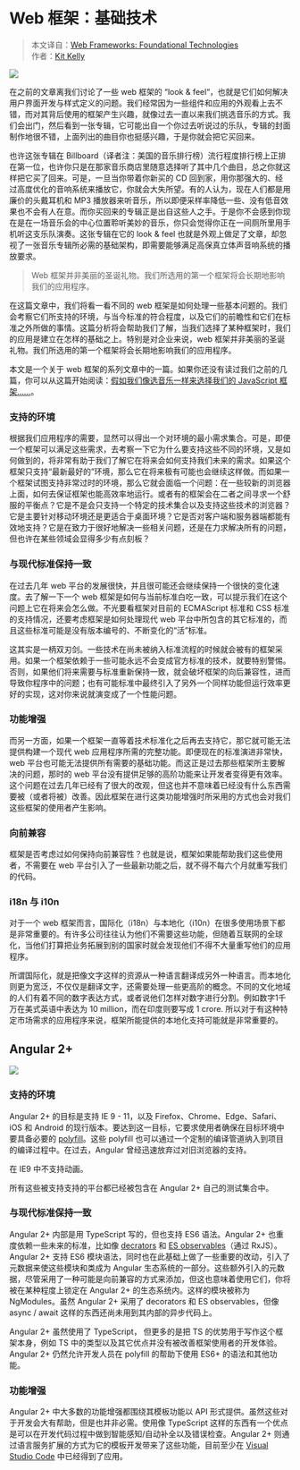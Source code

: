 # Web 框架：基础技术

> 本文译自：[Web Frameworks: 
Foundational Technologies](https://www.sitepen.com/blog/2017/07/06/web-frameworksfoundational-technologies/)  
作者：[Kit Kelly](https://www.sitepen.com/blog/author/kkelly/)

![](https://www.sitepen.com/blog/wp-content/uploads/2017/06/blog-7.jpg)

在之前的文章离我们讨论了一些 web 框架的 “look & feel“，也就是它们如何解决用户界面开发与样式定义的问题。我们经常因为一些组件和应用的外观看上去不错，而对其背后使用的框架产生兴趣，就像过去一直以来我们挑选音乐的方式。我们会出门，然后看到一张专辑，它可能出自一个你过去听说过的乐队，专辑的封面制作地很不错，上面列出的曲目你也挺感兴趣，于是你就会把它买回来。

也许这张专辑在 Billboard（译者注：美国的音乐排行榜）流行程度排行榜上正排在第一位，也许你只是在那家音乐商店里随意选择听了其中几个曲目，总之你就这样把它买了回来。可是，一旦当你带着你新买的 CD 回到家，用你那强大的、经过高度优化的音响系统来播放它，你就会大失所望。有的人认为，现在人们都是用廉价的头戴耳机和 MP3 播放器来听音乐，所以即便采样率降低一些、没有低音效果也不会有人在意。而你买回来的专辑正是出自这些人之手。于是你不会感到你现在是在一场音乐会的中心位置聆听美妙的音乐，你只会觉得你正在一间厕所里用手机听这支乐队演奏。这张专辑在它的 look & feel 也就是外观上做足了文章，却忽视了一张音乐专辑所必需的基础架构，即需要能够满足高保真立体声音响系统的播放要求。

> Web 框架并非美丽的圣诞礼物。我们所选用的第一个框架将会长期地影响我们的应用程序。

在这篇文章中，我们将看一看不同的 web 框架是如何处理一些基本问题的。我们会考察它们所支持的环境，与当今标准的符合程度，以及它们的前瞻性和它们在标准之外所做的事情。这篇分析将会帮助我们了解，当我们选择了某种框架时，我们的应用是建立在怎样的基础之上。特别是对企业来说，web 框架并非美丽的圣诞礼物。我们所选用的第一个框架将会长期地影响我们的应用程序。

本文是一个关于 web 框架的系列文章中的一篇。如果你还没有读过我们之前的几篇，你可以从这篇开始阅读：[假如我们像选音乐一样来选择我们的 JavaScript 框架……](https://www.sitepen.com/blog/2017/06/13/if-we-chose-our-javascript-framework-like-we-chose-our-music/)。

### 支持的环境
根据我们应用程序的需要，显然可以得出一个对环境的最小需求集合。可是，即便一个框架可以满足这些需求，去考察一下它为什么要支持这些不同的环境，又是如何做到的，将非常有助于我们了解它在将来会如何支持我们未来的需求。如果这个框架只支持“最新最好的”环境，那么它在将来极有可能也会继续这样做。而如果一个框架试图支持非常过时的环境，那么它就会面临一个问题：在一些较新的浏览器上面，如何去保证框架也能高效率地运行。或者有的框架会在二者之间寻求一个舒服的平衡点？它是不是会只支持一个特定的技术集合以及支持这些技术的浏览器？它是主要针对移动环境还是更适合于桌面环境？它是否对客户端和服务器端都能有效地支持？它是在致力于很好地解决一些相关问题，还是在力求解决所有的问题，但也许在某些领域会显得多少有点刻板？

### 与现代标准保持一致
在过去几年 web 平台的发展很快，并且很可能还会继续保持一个很快的变化速度。去了解一下一个 web 框架是如何与当前标准白吃一致，可以提示我们在这个问题上它在将来会怎么做。不光要看框架对目前的 ECMAScript 标准和 CSS 标准的支持情况，还要考虑框架是如何处理现代 web 平台中所包含的其它标准的，而且这些标准可能是没有版本编号的、不断变化的“活”标准。

这其实是一柄双刃剑。一些技术在尚未被纳入标准流程的时候就会被有的框架采用。如果一个框架依赖于一些可能永远不会变成官方标准的技术，就要特别警惕。否则，如果他们将来需要与标准重新保持一致，就会破坏框架的向后兼容性，进而导致你程序中的问题；也有可能标准中最终引入了另外一个同样功能但运行效率更好的实现，这对你来说就演变成了一个性能问题。

### 功能增强
而另一方面，如果一个框架一直等着技术标准化之后再去支持它，那它就可能无法提供构建一个现代 web 应用程序所需的完整功能。即便现在的标准演进非常快，web 平台也可能无法提供所有需要的基础功能。而这正是过去那些框架所主要解决的问题，那时的 web 平台没有提供足够的高阶功能来让开发者变得更有效率。这个问题在过去几年已经有了很大的改观，但这也并不意味着已经没有什么东西需要被（或者将被）改善。因此框架在进行这类功能增强时所采用的方式也会对我们这些框架的使用者产生影响。

### 向前兼容
框架是否考虑过如何保持向前兼容性？也就是说，框架如果能帮助我们这些使用者，不需要在 web 平台引入了一些最新功能之后，就不得不每六个月就重写我们的代码。

### i18n 与 i10n
对于一个 web 框架而言，国际化（i18n）与本地化（i10n）在很多使用场景下都是非常重要的。有许多公司往往认为他们不需要这些功能，但随着互联网的全球化，当他们打算把业务拓展到别的国家时就会发现他们不得不大量重写他们的应用程序。

所谓国际化，就是把像文字这样的资源从一种语言翻译成另外一种语言。而本地化则更为宽泛，不仅仅是翻译文字，还需要处理一些更高阶的概念。不同的文化地域的人们有着不同的数字表达方式，或者说他们怎样对数字进行分割。例如数字1千万在美式英语中表达为 10 million，而在印度则要写成 1 crore. 所以对于有这种特定市场需求的应用程序来说，框架所能提供的本地化支持可能就是非常重要的。

## Angular 2+
![](https://www.sitepen.com/blog/wp-content/uploads/2017/06/angular-logo.png)

### 支持的环境
Angular 2+ 的目标是支持 IE 9 - 11，以及 Firefox、Chrome、Edge、Safari、iOS 和 Android 的现行版本。要达到这一目标，它要求使用者确保在目标环境中要具备必要的 [polyfill](https://angular.io/guide/browser-support)。这些 polyfill 也可以通过一个定制的编译管道纳入到项目的编译过程中。在过去，Angular 曾经迅速放弃过对旧浏览器的支持。

在 IE9 中不支持动画。

所有这些被支持支持的平台都已经被包含在 Angular 2+ 自己的测试集合中。

### 与现代标准保持一致
Angular 2+ 内部是用 TypeScript 写的，但也支持 ES6 语法。Angular 2+ 也重度依赖一些未来的标准，比如像 [decrators](https://tc39.github.io/proposal-decorators/) 和 [ES observables](https://github.com/tc39/proposal-observable)（通过 RxJS）。Angular 2+ 支持 ES6 模块语法，同时也在此基础上做了一些重要的改动，引入了元数据来使这些模块和类成为 Angular 生态系统的一部分。这些额外引入的元数据，尽管采用了一种可能是向前兼容的方式来添加，但这也意味着使用它们，你将被在某种程度上锁定在 Angular 2+ 的生态系统内。这样的模块被称为 NgModules。虽然 Angular 2+ 采用了 decorators 和 ES observables，但像 async / await 这样的东西还尚未用到其内部的异步代码上。

Angular 2+ 虽然使用了 TypeScript， 但更多的是把 TS 的优势用于写作这个框架本身，例如 TS 中的类型以及其它优点并没有被改善框架使用者的开发体验。Angular 2+ 仍然允许开发人员在 polyfill 的帮助下使用 ES6+ 的语法和其他功能。

### 功能增强
Angular 2+ 中大多数的功能增强都围绕其模板功能以 API 形式提供。虽然这些对于开发会大有帮助，但是也并非必需。使用像 TypeScript 这样的东西有一个优点是可以在开发代码过程中做到智能感知/自动补全以及错误检查。Angular 2+ 则通过语言服务扩展的方式为它的模板开发带来了这些功能，目前至少在 [Visual Studio Code](https://github.com/angular/vscode-ng-language-service) 中已经得到了应用。